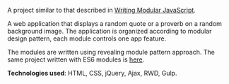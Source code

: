 A project similar to that described in [Writing Modular JavaScript](https://medium.com/@jrschwane/writing-modular-javascript-pt-1-b42a3bd23685).

A web application that displays a random quote or a proverb on a random background image. The application is organized according to modular design pattern, each module controls one app feature. 

The modules are written using revealing module pattern approach. The same project written with ES6 modules is [here](https://github.com/eremina-official/quote-api-es6modules).

**Technologies used**: HTML, CSS, jQuery, Ajax, RWD, Gulp.